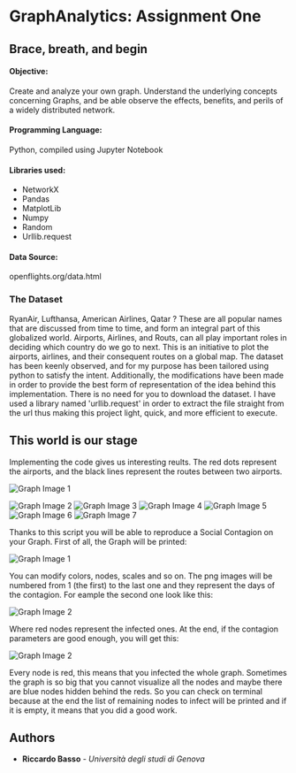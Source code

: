 # GraphAnalytics: Assignment One

## Brace, breath, and begin

#### Objective:
Create and analyze your own graph. Understand the underlying concepts concerning Graphs, and be able observe the effects, benefits, and perils of a widely distributed network. 

#### Programming Language:
Python, compiled using Jupyter Notebook

#### Libraries used:
* NetworkX
* Pandas
* MatplotLib
* Numpy
* Random
* Urllib.request

#### Data Source:
openflights.org/data.html

### The Dataset

RyanAir, Lufthansa, American Airlines, Qatar ?
These are all popular names that are discussed from time to time, and form an integral part of this globalized world.
Airports, Airlines, and Routs, can all play important roles in deciding which country do we go to next. This is an initiative to plot the airports, airlines, and their consequent routes on a global map. The dataset has been keenly observed, and for my purpose has been tailored using python to satisfy the intent. Additionally, the modifications have been made in order to provide the best form of representation of the idea behind this implementation.
There is no need for you to download the dataset. I have used a library named 'urllib.request' in order to extract the file straight from the url thus making this project light, quick, and more efficient to execute.

## This world is our stage

Implementing the code gives us interesting reults.
The red dots represent the airports, and the black lines represent the routes between two airports.

![Graph Image 1](https://imgur.com/QUII3h9)

![Graph Image 2](https://imgur.com/1MJWA9M)
![Graph Image 3](https://imgur.com/xN8igvm)
![Graph Image 4](https://imgur.com/vDcJNgG)
![Graph Image 5](https://imgur.com/SCEvEsm)
![Graph Image 6](https://imgur.com/F5zJDqa)
![Graph Image 7](https://imgur.com/WGsYrmr)


Thanks to this script you will be able to reproduce a Social Contagion on your Graph. First of all, the Graph will be printed:

![Graph Image 1](https://i.imgur.com/72EXAqG.png)

You can modify colors, nodes, scales and so on. The png images will be numbered from 1 (the first) to the last one and they represent the days of the contagion. For eample the second one look like this:

![Graph Image 2](https://i.imgur.com/iEAn7r7.jpg)

Where red nodes represent the infected ones. At the end, if the contagion parameters are good enough, you will get this:

![Graph Image 2](https://i.imgur.com/xf5u7Hv.png)

Every node is red, this means that you infected the whole graph. Sometimes the graph is so big that you cannot visualize all the nodes and maybe there are blue nodes hidden behind the reds. So you can check on terminal because at the end the list of remaining nodes to infect will be printed and if it is empty, it means that you did a good work.

## Authors

* **Riccardo Basso** - *Università degli studi di Genova*
